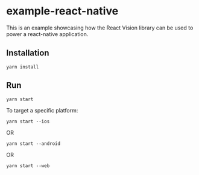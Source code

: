# example-react-native

This is an example showcasing how the React Vision library can be used to power a react-native application.

## Installation

```
yarn install
```

## Run

```
yarn start
```
To target a specific platform:
```
yarn start --ios
```
OR
```
yarn start --android
```
OR
```
yarn start --web
```
